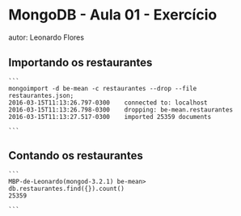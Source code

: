 # MongoDB - Aula 01 - Exercício
autor: Leonardo Flores

## Importando os restaurantes

    ```
	mongoimport -d be-mean -c restaurantes --drop --file restaurantes.json;
	2016-03-15T11:13:26.797-0300	connected to: localhost
	2016-03-15T11:13:26.798-0300	dropping: be-mean.restaurantes
	2016-03-15T11:13:27.517-0300	imported 25359 documents

    ```

## Contando os restaurantes

    ```
	MBP-de-Leonardo(mongod-3.2.1) be-mean> db.restaurantes.find({}).count()
	25359

    ```
